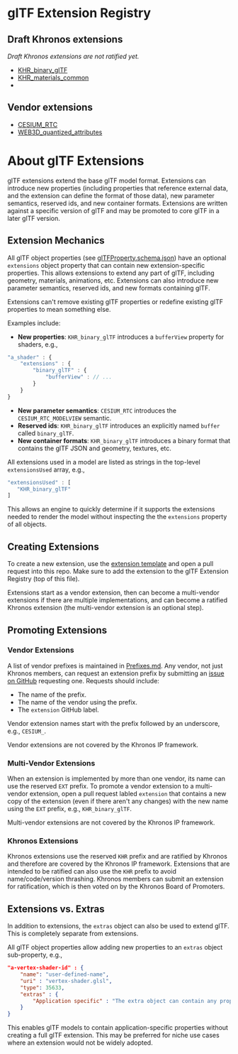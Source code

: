# glTF Extension Registry

## Draft Khronos extensions

_Draft Khronos extensions are not ratified yet._

* [KHR_binary_glTF](Khronos/KHR_binary_glTF/README.md)
* [KHR_materials_common](Khronos/KHR_materials_common)
* 
## Vendor extensions

* [CESIUM_RTC](Vendor/CESIUM_RTC/README.md)
* [WEB3D_quantized_attributes](Vendor/WEB3D_quantized_attributes/README.md)

# About glTF Extensions

glTF extensions extend the base glTF model format.  Extensions can introduce new properties (including properties that reference external data, and the extension can define the format of those data), new parameter semantics, reserved ids, and new container formats.  Extensions are written against a specific version of glTF and may be promoted to core glTF in a later glTF version. 

## Extension Mechanics

All glTF object properties (see [glTFProperty.schema.json](https://github.com/KhronosGroup/glTF/blob/master/specification/schema/glTFProperty.schema.json)) have an optional `extensions` object property that can contain new extension-specific properties.  This allows extensions to extend any part of glTF, including geometry, materials, animations, etc.  Extensions can also introduce new parameter semantics, reserved ids, and new formats containing glTF.

Extensions can't remove existing glTF properties or redefine existing glTF properties to mean something else.

Examples include:
* **New properties**: `KHR_binary_glTF` introduces a `bufferView` property for shaders, e.g.,
```javascript
"a_shader" : {
    "extensions" : {
        "binary_glTF" : {
            "bufferView" : // ...
        }
    }
}
```
* **New parameter semantics**: `CESIUM_RTC` introduces the `CESIUM_RTC_MODELVIEW` semantic.
* **Reserved ids**: `KHR_binary_glTF` introduces an explicitly named `buffer` called `binary_glTF`.
* **New container formats**: `KHR_binary_glTF` introduces a binary format that contains the glTF JSON and geometry, textures, etc.

All extensions used in a model are listed as strings in the top-level `extensionsUsed` array, e.g.,
```javascript
"extensionsUsed" : [
   "KHR_binary_glTF"
]
```
This allows an engine to quickly determine if it supports the extensions needed to render the model without inspecting the the `extensions` property of all objects.

## Creating Extensions

To create a new extension, use the [extension template](Template.md) and open a pull request into this repo.  Make sure to add the extension to the glTF Extension Registry (top of this file).

Extensions start as a vendor extension, then can become a multi-vendor extensions if there are multiple implementations, and can become a ratified Khronos extension (the multi-vendor extension is an optional step).

## Promoting Extensions

### Vendor Extensions

A list of vendor prefixes is maintained in [Prefixes.md](Prefixes.md).  Any vendor, not just Khronos members, can request an extension prefix by submitting an [issue on GitHub](https://github.com/KhronosGroup/glTF/issues/new) requesting one.  Requests should include:
* The name of the prefix.
* The name of the vendor using the prefix.
* The `extension` GitHub label.

Vendor extension names start with the prefix followed by an underscore, e.g., `CESIUM_`.

Vendor extensions are not covered by the Khronos IP framework.

### Multi-Vendor Extensions

When an extension is implemented by more than one vendor, its name can use the reserved `EXT` prefix.  To promote a vendor extension to a multi-vendor extension, open a pull request labled `extension` that contains a new copy of the extension (even if there aren't any changes) with the new name using the `EXT` prefix, e.g., `KHR_binary_glTF`.

Multi-vendor extensions are not covered by the Khronos IP framework.

### Khronos Extensions

Khronos extensions use the reserved `KHR` prefix and are ratified by Khronos and therefore are covered by the Khronos IP framework.  Extensions that are intended to be ratified can also use the `KHR` prefix to avoid name/code/version thrashing.  Khronos members can submit an extension for ratification, which is then voted on by the Khronos Board of Promoters.

## Extensions vs. Extras

In addition to extensions, the `extras` object can also be used to extend glTF.  This is completely separate from extensions.

All glTF object properties allow adding new properties to an `extras` object sub-property, e.g.,
```json
"a-vertex-shader-id" : {
    "name": "user-defined-name",
    "uri" : "vertex-shader.glsl",
    "type": 35633,
    "extras" : {
        "Application specific" : "The extra object can contain any properties."
    }
}
```
This enables glTF models to contain application-specific properties without creating a full glTF extension.  This may be preferred for niche use cases where an extension would not be widely adopted.
